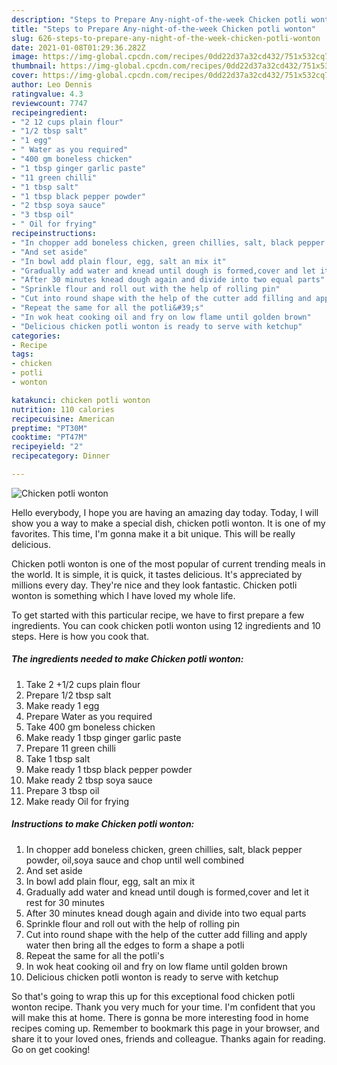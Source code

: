 ```yaml
---
description: "Steps to Prepare Any-night-of-the-week Chicken potli wonton"
title: "Steps to Prepare Any-night-of-the-week Chicken potli wonton"
slug: 626-steps-to-prepare-any-night-of-the-week-chicken-potli-wonton
date: 2021-01-08T01:29:36.282Z
image: https://img-global.cpcdn.com/recipes/0dd22d37a32cd432/751x532cq70/chicken-potli-wonton-recipe-main-photo.jpg
thumbnail: https://img-global.cpcdn.com/recipes/0dd22d37a32cd432/751x532cq70/chicken-potli-wonton-recipe-main-photo.jpg
cover: https://img-global.cpcdn.com/recipes/0dd22d37a32cd432/751x532cq70/chicken-potli-wonton-recipe-main-photo.jpg
author: Leo Dennis
ratingvalue: 4.3
reviewcount: 7747
recipeingredient:
- "2 12 cups plain flour"
- "1/2 tbsp salt"
- "1 egg"
- " Water as you required"
- "400 gm boneless chicken"
- "1 tbsp ginger garlic paste"
- "11 green chilli"
- "1 tbsp salt"
- "1 tbsp black pepper powder"
- "2 tbsp soya sauce"
- "3 tbsp oil"
- " Oil for frying"
recipeinstructions:
- "In chopper add boneless chicken, green chillies, salt, black pepper powder, oil,soya sauce and chop until well combined"
- "And set aside"
- "In bowl add plain flour, egg, salt an mix it"
- "Gradually add water and knead until dough is formed,cover and let it rest for 30 minutes"
- "After 30 minutes knead dough again and divide into two equal parts"
- "Sprinkle flour and roll out with the help of rolling pin"
- "Cut into round shape with the help of the cutter add filling and apply water then bring all the edges to form a shape a potli"
- "Repeat the same for all the potli&#39;s"
- "In wok heat cooking oil and fry on low flame until golden brown"
- "Delicious chicken potli wonton is ready to serve with ketchup"
categories:
- Recipe
tags:
- chicken
- potli
- wonton

katakunci: chicken potli wonton 
nutrition: 110 calories
recipecuisine: American
preptime: "PT30M"
cooktime: "PT47M"
recipeyield: "2"
recipecategory: Dinner

---
```



![Chicken potli wonton](https://img-global.cpcdn.com/recipes/0dd22d37a32cd432/751x532cq70/chicken-potli-wonton-recipe-main-photo.jpg)

Hello everybody, I hope you are having an amazing day today. Today, I will show you a way to make a special dish, chicken potli wonton. It is one of my favorites. This time, I'm gonna make it a bit unique. This will be really delicious.

Chicken potli wonton is one of the most popular of current trending meals in the world. It is simple, it is quick, it tastes delicious. It's appreciated by millions every day. They're nice and they look fantastic. Chicken potli wonton is something which I have loved my whole life.




To get started with this particular recipe, we have to first prepare a few ingredients. You can cook chicken potli wonton using 12 ingredients and 10 steps. Here is how you cook that.

<!--inarticleads1-->

##### The ingredients needed to make Chicken potli wonton:

1. Take 2 +1/2 cups plain flour
1. Prepare 1/2 tbsp salt
1. Make ready 1 egg
1. Prepare  Water as you required
1. Take 400 gm boneless chicken
1. Make ready 1 tbsp ginger garlic paste
1. Prepare 11 green chilli
1. Take 1 tbsp salt
1. Make ready 1 tbsp black pepper powder
1. Make ready 2 tbsp soya sauce
1. Prepare 3 tbsp oil
1. Make ready  Oil for frying




<!--inarticleads2-->

##### Instructions to make Chicken potli wonton:

1. In chopper add boneless chicken, green chillies, salt, black pepper powder, oil,soya sauce and chop until well combined
1. And set aside
1. In bowl add plain flour, egg, salt an mix it
1. Gradually add water and knead until dough is formed,cover and let it rest for 30 minutes
1. After 30 minutes knead dough again and divide into two equal parts
1. Sprinkle flour and roll out with the help of rolling pin
1. Cut into round shape with the help of the cutter add filling and apply water then bring all the edges to form a shape a potli
1. Repeat the same for all the potli&#39;s
1. In wok heat cooking oil and fry on low flame until golden brown
1. Delicious chicken potli wonton is ready to serve with ketchup




So that's going to wrap this up for this exceptional food chicken potli wonton recipe. Thank you very much for your time. I'm confident that you will make this at home. There is gonna be more interesting food in home recipes coming up. Remember to bookmark this page in your browser, and share it to your loved ones, friends and colleague. Thanks again for reading. Go on get cooking!

